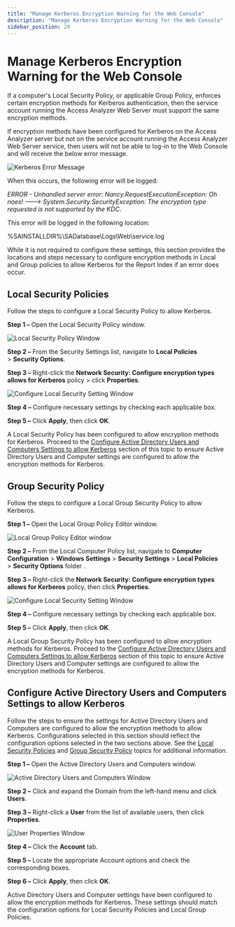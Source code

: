 ```yaml
---
title: "Manage Kerberos Encryption Warning for the Web Console"
description: "Manage Kerberos Encryption Warning for the Web Console"
sidebar_position: 20
---
```


# Manage Kerberos Encryption Warning for the Web Console

If a computer's Local Security Policy, or applicable Group Policy, enforces certain encryption
methods for Kerberos authentication, then the service account running the Access Analyzer Web Server
must support the same encryption methods.

If encryption methods have been configured for Kerberos on the Access Analyzer server but not on the
service account running the Access Analyzer Web Server service, then users will not be able to
log-in to the Web Console and will receive the below error message.

![Kerberos Error Message](/img/product_docs/accessanalyzer/12.0/install/application/reports/kerberoserrormessage.webp)

When this occurs, the following error will be logged:

_ERROR - Unhandled server error: Nancy.RequestExecutionException: Oh noes! --->
System.Security.SecurityException: The encryption type requested is not supported by the KDC_.

This error will be logged in the following location:

%SAINSTALLDIR%\SADatabase\Logs\Web\service.log

While it is not required to configure these settings, this section provides the locations and steps
necessary to configure encryption methods in Local and Group policies to allow Kerberos for the
Report Index if an error does occur.

## Local Security Policies

Follow the steps to configure a Local Security Policy to allow Kerberos.

**Step 1 –** Open the Local Security Policy window.

![Local Security Policy Window](/img/product_docs/accessanalyzer/12.0/install/application/reports/localsecuritypolicywindow.webp)

**Step 2 –** From the Security Settings list, navigate to **Local Policies** > **Security Options**.

**Step 3 –** Right-click the **Network Security: Configure encryption types allows for Kerberos**
policy > click **Properties**.

![Configure Local Security Setting Window](/img/product_docs/accessanalyzer/12.0/install/application/reports/configurelocalsecuritysettingwindow.webp)

**Step 4 –** Configure necessary settings by checking each applicable box.

**Step 5 –** Click **Apply**, then click **OK**.

A Local Security Policy has been configured to allow encryption methods for Kerberos. Proceed to the
[Configure Active Directory Users and Computers Settings to allow Kerberos](#configure-active-directory-users-and-computers-settings-to-allow-kerberos)
section of this topic to ensure Active Directory Users and Computer settings are configured to allow
the encryption methods for Kerberos.

## Group Security Policy

Follow the steps to configure a Local Group Security Policy to allow Kerberos.

**Step 1 –** Open the Local Group Policy Editor window.

![Local Group Policy Editor window](/img/product_docs/accessanalyzer/12.0/install/application/reports/localgrouppolicywindow.webp)

**Step 2 –** From the Local Computer Policy list, navigate to **Computer Configuration** > **Windows
Settings** > **Security Settings** > **Local Policies** > **Security Options** folder .

**Step 3 –** Right-click the **Network Security: Configure encryption types allows for Kerberos**
policy, then click **Properties**.

![Configure Local Security Setting Window](/img/product_docs/accessanalyzer/12.0/install/application/reports/configurelocalsecuritysettingwindow.webp)

**Step 4 –** Configure necessary settings by checking each applicable box.

**Step 5 –** Click **Apply**, then click **OK**.

A Local Group Security Policy has been configured to allow encryption methods for Kerberos. Proceed
to the
[Configure Active Directory Users and Computers Settings to allow Kerberos](#configure-active-directory-users-and-computers-settings-to-allow-kerberos)
section of this topic to ensure Active Directory Users and Computer settings are configured to allow
the encryption methods for Kerberos.

## Configure Active Directory Users and Computers Settings to allow Kerberos

Follow the steps to ensure the settings for Active Directory Users and Computers are configured to
allow the encryption methods to allow Kerberos. Configurations selected in this section should
reflect the configuration options selected in the two sections above. See the
[Local Security Policies](#local-security-policies) and
[Group Security Policy](#group-security-policy) topics for additional information.

**Step 1 –** Open the Active Directory Users and Computers window.

![Active Directory Users and Computers Window](/img/product_docs/accessanalyzer/12.0/install/application/reports/activedirectoryusersandcomputerswindows.webp)

**Step 2 –** Click and expand the Domain from the left-hand menu and click **Users**.

**Step 3 –** Right-click a **User** from the list of available users, then click **Properties**.

![User Properties Window](/img/product_docs/accessanalyzer/12.0/install/application/reports/userproperteswindow.webp)

**Step 4 –** Click the **Account** tab.

**Step 5 –** Locate the appropriate Account options and check the corresponding boxes.

**Step 6 –** Click **Apply**, then click **OK**.

Active Directory Users and Computer settings have been configured to allow the encryption methods
for Kerberos. These settings should match the configuration options for Local Security Policies and
Local Group Policies.

